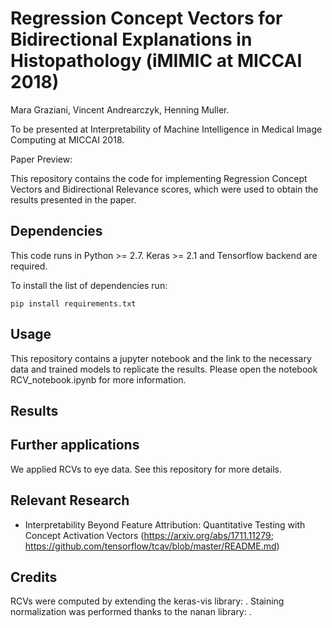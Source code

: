 # Regression Concept Vectors for Bidirectional Explanations in Histopathology (iMIMIC at MICCAI 2018)
Mara Graziani, Vincent Andrearczyk, Henning Muller.

To be presented at Interpretability of Machine Intelligence in Medical Image Computing at MICCAI 2018.

Paper Preview:

This repository contains the code for implementing Regression Concept Vectors and Bidirectional Relevance scores, which were used to obtain the results presented in the paper.

## Dependencies
This code runs in Python >= 2.7.
Keras >= 2.1 and Tensorflow backend are required.

To install the list of dependencies run:

    pip install requirements.txt

## Usage
This repository contains a jupyter notebook and the link to the necessary data and trained models to replicate the results. Please open the notebook RCV_notebook.ipynb for more information.

## Results

## Further applications
We applied RCVs to eye data. See this repository for more details.

## Relevant Research
 * Interpretability Beyond Feature Attribution: Quantitative Testing with Concept Activation Vectors (https://arxiv.org/abs/1711.11279; https://github.com/tensorflow/tcav/blob/master/README.md)

## Credits
RCVs were computed by extending the keras-vis library: .
Staining normalization was performed thanks to the nanan library: .
